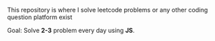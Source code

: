 This repository is where I solve leetcode problems or any other coding question platform exist

Goal: Solve **2-3** problem every day using **JS**.

